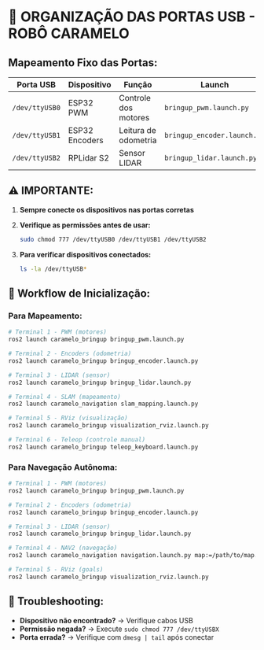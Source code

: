 # 🔌 ORGANIZAÇÃO DAS PORTAS USB - ROBÔ CARAMELO

## Mapeamento Fixo das Portas:

| **Porta USB** | **Dispositivo** | **Função** | **Launch** |
|---------------|-----------------|------------|-----------|
| `/dev/ttyUSB0` | ESP32 PWM | Controle dos motores | `bringup_pwm.launch.py` |
| `/dev/ttyUSB1` | ESP32 Encoders | Leitura de odometria | `bringup_encoder.launch.py` |
| `/dev/ttyUSB2` | RPLidar S2 | Sensor LIDAR | `bringup_lidar.launch.py` |

## ⚠️ IMPORTANTE:

1. **Sempre conecte os dispositivos nas portas corretas**
2. **Verifique as permissões antes de usar:**
   ```bash
   sudo chmod 777 /dev/ttyUSB0 /dev/ttyUSB1 /dev/ttyUSB2
   ```

3. **Para verificar dispositivos conectados:**
   ```bash
   ls -la /dev/ttyUSB*
   ```

## 🚀 Workflow de Inicialização:

### **Para Mapeamento:**
```bash
# Terminal 1 - PWM (motores)
ros2 launch caramelo_bringup bringup_pwm.launch.py

# Terminal 2 - Encoders (odometria)  
ros2 launch caramelo_bringup bringup_encoder.launch.py

# Terminal 3 - LIDAR (sensor)
ros2 launch caramelo_bringup bringup_lidar.launch.py

# Terminal 4 - SLAM (mapeamento)
ros2 launch caramelo_navigation slam_mapping.launch.py

# Terminal 5 - RViz (visualização)
ros2 launch caramelo_bringup visualization_rviz.launch.py

# Terminal 6 - Teleop (controle manual)
ros2 launch caramelo_bringup teleop_keyboard.launch.py
```

### **Para Navegação Autônoma:**
```bash
# Terminal 1 - PWM (motores)
ros2 launch caramelo_bringup bringup_pwm.launch.py

# Terminal 2 - Encoders (odometria)
ros2 launch caramelo_bringup bringup_encoder.launch.py

# Terminal 3 - LIDAR (sensor)
ros2 launch caramelo_bringup bringup_lidar.launch.py

# Terminal 4 - NAV2 (navegação)
ros2 launch caramelo_navigation navigation.launch.py map:=/path/to/map.yaml

# Terminal 5 - RViz (goals)
ros2 launch caramelo_bringup visualization_rviz.launch.py
```

## 🔧 Troubleshooting:

- **Dispositivo não encontrado?** → Verifique cabos USB
- **Permissão negada?** → Execute `sudo chmod 777 /dev/ttyUSBX`
- **Porta errada?** → Verifique com `dmesg | tail` após conectar
